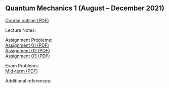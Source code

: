 ## Quantum Mechanics 1 (August – December 2021)

[Course outline (PDF)](teaching/2021_QM1.pdf)   

Lecture Notes:    

Assignment Problems:     
[Assignment 01 (PDF)](teaching/QM2021_Assignment_01.pdf)     
[Assignment 02 (PDF)](teaching/QM2021_Assignment_02.pdf)     
[Assignment 03 (PDF)](teaching/QM2021_Assignment_03.pdf)    

Exam Problems:    
[Mid-term (PDF)](teaching/QM2021_MidTerm.pdf)    

Additional references:    
